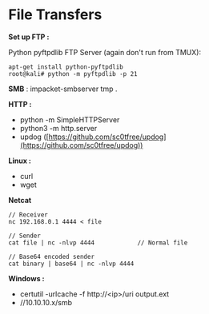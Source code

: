 # File Transfers

**Set up FTP :**

Python pyftpdlib FTP Server (again don't run from TMUX):

```
apt-get install python-pyftpdlib
root@kali# python -m pyftpdlib -p 21
```

**SMB** : impacket-smbserver tmp .

**HTTP :**

* python -m SimpleHTTPServer
* python3 -m http.server
* updog ([https://github.com/sc0tfree/updog](https://github.com/sc0tfree/updog))

**Linux :**

* curl
* wget

**Netcat**

```
// Receiver 
nc 192.168.0.1 4444 < file

// Sender 
cat file | nc -nlvp 4444            // Normal file

// Base64 encoded sender
cat binary | base64 | nc -nlvp 4444
```

**Windows :**

* certutil -urlcache -f http://\<ip>/uri output.ext
* //10.10.10.x/smb
